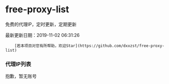 # free-proxy-list

免费的代理IP，定时更新，定期更新

最新更新日期：2019-11-02 06:31:26 

 
        [若本项目对您有所帮助，欢迎Star](https://github.com/dxxzst/free-proxy-list) 

 ### 代理IP列表

抱歉，暂无账号

>